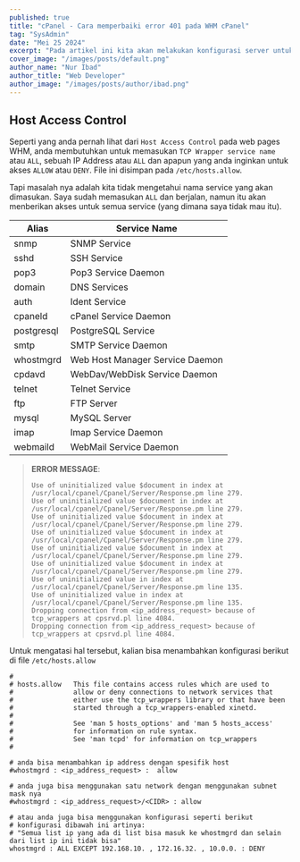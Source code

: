 ```yaml
---
published: true
title: "cPanel - Cara memperbaiki error 401 pada WHM cPanel"
tag: "SysAdmin"
date: "Mei 25 2024"
excerpt: "Pada artikel ini kita akan melakukan konfigurasi server untuk mengatasi error 401 ketika mengakses WHM cPanel"
cover_image: "/images/posts/default.png"
author_name: "Nur Ibad"
author_title: "Web Developer"
author_image: "/images/posts/author/ibad.png"
---
```


## Host Access Control

Seperti yang anda pernah lihat dari `Host Access Control` pada web pages WHM, anda membutuhkan untuk memasukan `TCP Wrapper service name` atau `ALL`, sebuah IP Address atau `ALL` dan
apapun yang anda inginkan untuk akses `ALLOW` atau `DENY`. File ini disimpan pada `/etc/hosts.allow`.

Tapi masalah nya adalah kita tidak mengetahui nama service yang akan dimasukan. Saya sudah memasukan `ALL` dan berjalan,
namun itu akan menberikan akses untuk semua service (yang dimana saya tidak mau itu).

| Alias      | Service Name                    |
| ---------- | ------------------------------- |
| snmp       | SNMP Service                    |
| sshd       | SSH Service                     |
| pop3       | Pop3 Service Daemon             |
| domain     | DNS Services                    |
| auth       | Ident Service                   |
| cpaneld    | cPanel Service Daemon           |
| postgresql | PostgreSQL Service              |
| smtp       | SMTP Service Daemon             |
| whostmgrd  | Web Host Manager Service Daemon |
| cpdavd     | WebDav/WebDisk Service Daemon   |
| telnet     | Telnet Service                  |
| ftp        | FTP Server                      |
| mysql      | MySQL Server                    |
| imap       | Imap Service Daemon             |
| webmaild   | WebMail Service Daemon          |

> **ERROR MESSAGE**:
>
> ```
> Use of uninitialized value $document in index at /usr/local/cpanel/Cpanel/Server/Response.pm line 279.
> Use of uninitialized value $document in index at /usr/local/cpanel/Cpanel/Server/Response.pm line 279.
> Use of uninitialized value $document in index at /usr/local/cpanel/Cpanel/Server/Response.pm line 279.
> Use of uninitialized value $document in index at /usr/local/cpanel/Cpanel/Server/Response.pm line 279.
> Use of uninitialized value $document in index at /usr/local/cpanel/Cpanel/Server/Response.pm line 279.
> Use of uninitialized value $document in index at /usr/local/cpanel/Cpanel/Server/Response.pm line 279.
> Use of uninitialized value in index at /usr/local/cpanel/Cpanel/Server/Response.pm line 135.
> Use of uninitialized value in index at /usr/local/cpanel/Cpanel/Server/Response.pm line 135.
> Dropping connection from <ip_address_request> because of tcp_wrappers at cpsrvd.pl line 4084.
> Dropping connection from <ip_address_request> because of tcp_wrappers at cpsrvd.pl line 4084.
> ```

Untuk mengatasi hal tersebut, kalian bisa menambahkan konfigurasi berikut di file `/etc/hosts.allow`

```
#
# hosts.allow   This file contains access rules which are used to
#               allow or deny connections to network services that
#               either use the tcp_wrappers library or that have been
#               started through a tcp_wrappers-enabled xinetd.
#
#               See 'man 5 hosts_options' and 'man 5 hosts_access'
#               for information on rule syntax.
#               See 'man tcpd' for information on tcp_wrappers
#

# anda bisa menambahkan ip address dengan spesifik host
#whostmgrd : <ip_address_request> :  allow

# anda juga bisa menggunakan satu network dengan menggunakan subnet mask nya
#whostmgrd : <ip_address_request>/<CIDR> : allow

# atau anda juga bisa menggunakan konfigurasi seperti berikut
# konfigurasi dibawah ini artinya:
# "Semua list ip yang ada di list bisa masuk ke whostmgrd dan selain dari list ip ini tidak bisa"
whostmgrd : ALL EXCEPT 192.168.10. , 172.16.32. , 10.0.0. : DENY
```
